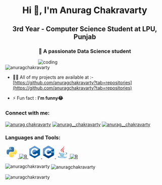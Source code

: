 
<h1 align="center">Hi 👋, I'm Anurag Chakravarty</h1>
<h2 align="center"> 3rd Year - Computer Science Student at LPU, Punjab </h2> 
<h3 align="center"> 🔭 A passionate Data Science student</h3>
<img align="right" alt="coding" width="400" src="https://media.tenor.com/whgQwNlVvNkAAAAi/xero-code.gif">
<p align="left"> <img src="https://komarev.com/ghpvc/?username=anuragchakravarty&label=Profile%20views&color=0e75b6&style=flat" alt="anuragchakravarty" /> </p>

- 👨‍💻 All of my projects are available at :- [https://github.com/anuragchakravarty?tab=repositories](https://github.com/anuragchakravarty?tab=repositories)

- ⚡ Fun fact : **I'm funny😂**

<h3 align="left">Connect with me:</h3>
<p align="left">
<a href="https://www.linkedin.com/in/anurag-chakravarty-r/" target="blank"><img align="center" src="https://raw.githubusercontent.com/rahuldkjain/github-profile-readme-generator/master/src/images/icons/Social/linked-in-alt.svg" alt="anurag chakravarty" height="30" width="40" /></a>
<a href="https://instagram.com/anurag__chakravarty" target="blank"><img align="center" src="https://raw.githubusercontent.com/rahuldkjain/github-profile-readme-generator/master/src/images/icons/Social/instagram.svg" alt="anurag__chakravarty" height="30" width="40" /></a>
<a href="https://x.com/devilxgod21" target="blank"><img align="center" src="https://static.dezeen.com/uploads/2023/07/x-logo-twitter-elon-musk_dezeen_2364_col_0.jpg" alt="anurag__chakravarty" height="30" width="40" /></a>
</p>

<h3 align="left">Languages and Tools:</h3>
<p align="left"> <a href="https://www.python.org" target="_blank" rel="noreferrer"> <img src="https://raw.githubusercontent.com/devicons/devicon/master/icons/python/python-original.svg" alt="python" width="40" height="40"/> </a> <a href="https://www.r-project.org/" target="_blank" rel="noreferrer"> <img src="https://www.r-project.org/Rlogo.png" alt="R" width="40" height="40"/> </a> <a href="https://www.cprogramming.com/" target="_blank" rel="noreferrer"> <img src="https://raw.githubusercontent.com/devicons/devicon/master/icons/c/c-original.svg" alt="c" width="40" height="40"/> </a> <a href="https://cplusplus.com/doc/tutorial/" target="_blank" rel="noreferrer"> <img src="https://raw.githubusercontent.com/devicons/devicon/master/icons/cplusplus/cplusplus-original.svg" alt="cplusplus" width="40" height="40"/> </a> <a href="https://www.java.com" target="_blank" rel="noreferrer"> <img src="https://raw.githubusercontent.com/devicons/devicon/master/icons/java/java-original.svg" alt="java" width="40" height="40"/> </a>  <a href="https://www.microsoft.com/en-in/microsoft-365/excel" target="_blank" rel="noreferrer"> <img src="https://upload.wikimedia.org/wikipedia/commons/thumb/3/34/Microsoft_Office_Excel_%282019%E2%80%93present%29.svg/768px-Microsoft_Office_Excel_%282019%E2%80%93present%29.svg.png" alt="R" width="40" height="40"/> </a></p>

<p><img align="left" src="https://github-readme-stats.vercel.app/api/top-langs?username=anuragchakravarty&show_icons=true&locale=en&layout=compact" alt="anuragchakravarty" /></p>

<p>&nbsp;<img align="center" src="https://github-readme-stats.vercel.app/api?username=anuragchakravarty&show_icons=true&locale=en" alt="anuragchakravarty" /></p>

<p><img align="center" src="https://github-readme-streak-stats.herokuapp.com/?user=anuragchakravarty&" alt="anuragchakravarty" /></p>




